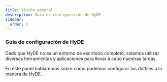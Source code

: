 ```yaml
---
title: Visión general
description: Guía de configuración de HyDE
sidebar:
  order: 1
---
```


### Guía de configuración de HyDE

Dado que HyDE no es un entorno de escritorio completo, solemos utilizar diversas herramientas y aplicaciones para llevar a cabo nuestras tareas.

En este panel hablaremos sobre cómo podemos configurar los dotfiles a la manera de HyDE.
